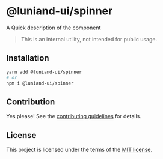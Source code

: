 # @luniand-ui/spinner

A Quick description of the component

> This is an internal utility, not intended for public usage.

## Installation

```sh
yarn add @luniand-ui/spinner
# or
npm i @luniand-ui/spinner
```

## Contribution

Yes please! See the
[contributing guidelines](https://github.com/luniand/luniand-ui/blob/master/CONTRIBUTING.md)
for details.

## License

This project is licensed under the terms of the
[MIT license](https://github.com/luniand/luniand-ui/blob/master/LICENSE).

